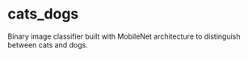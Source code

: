 # cats_dogs
Binary image classifier built with MobileNet architecture to distinguish between cats and dogs. 

